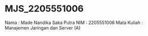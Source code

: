 # MJS_2205551006
Nama        : Made Nandika Saka Putra
NIM         : 2205551006
Mata Kuliah : Manajemen Jaringan dan Server (A)
